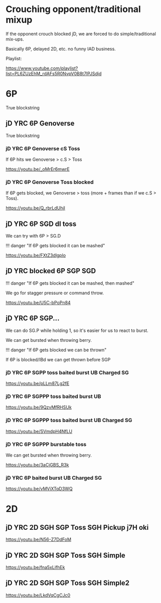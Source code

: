 # Crouching opponent/traditional mixup

If the opponent crouch blocked jD, we are forced to do simple/traditional mix-ups.

Basically 6P, delayed 2D, etc. no funny IAD business.

Playlist:

https://www.youtube.com/playlist?list=PL6ZUzEhM_rdAFs5R0NvpV0B8t7lPJSdjd

# 6P

True blockstring

## jD YRC 6P Genoverse

True blockstring

### jD YRC 6P Genoverse cS Toss

If 6P hits we Genoverse > c.S > Toss

https://youtu.be/_oMrEr6mwrE

### jD YRC 6P Genoverse Toss blocked

If 6P gets blocked, we Genoverse  >  toss (more + frames than if we c.S > Toss).

https://youtu.be/Q_rbrLdUhjI

## jD YRC 6P SGD dl toss

We can try with 6P > SG.D

!!! danger "If 6P gets blocked it can be mashed"

https://youtu.be/FXtZ3dlgplo

## jD YRC blocked 6P SGP SGD

!!! danger "If 6P gets blocked it can be mashed, then mashed"

We go for stagger pressure or command throw.

https://youtu.be/U5C-bPoPn84

## jD YRC 6P SGP...

We can do SG.P while holding 1, so it's easier for us to react to burst.

We can get bursted when throwing berry.

!!! danger "If 6P gets blocked we can be thrown"

If 6P is blocked/IBd we can get thrown before SGP

### jD YRC 6P SGPP toss baited burst UB Charged SG

https://youtu.be/pLLm87Lg2fE

### jD YRC 6P SGPPP toss baited burst UB

https://youtu.be/9QzvMfRHSUk

### jD YRC 6P SGPPP toss baited burst UB Charged SG

https://youtu.be/SVmdpH4NfLU

### jD YRC 6P SGPPP burstable toss

We can get bursted when throwing berry.

https://youtu.be/3aCjGBS_R3k

### jD YRC 6P baited burst UB Charged SG

https://youtu.be/vMViXTqD3WQ


# 2D

## jD YRC 2D SGH SGP Toss SGH Pickup j7H oki

https://youtu.be/N56-Z7DdFoM

## jD YRC 2D SGH SGP Toss SGH Simple

https://youtu.be/fna5xLifhEk

## jD YRC 2D SGH SGP Toss SGH Simple2

https://youtu.be/LkdVqCgCJc0

